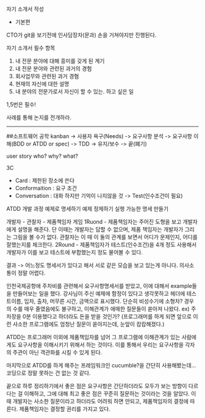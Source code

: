 자기 소개서 작성
- 기본편

CTO가 git을 보기전에 인사담장자(문과) 손을 거쳐야지만 진행된다.

자기 소개서 필수 항목
1. 내 전문 분야에 대해 흥미를 갖게 된 계기
2. 내 전문 분야와 관련된 과거의 경험
3. 회사업무와 관련된 과거 경혐
4. 현재의 자신에 대한 설명
5. 내 분야의 전문가로서 자신이 할 수 있는. 하고 싶은 일

1,5번은 필수!

사례를 통해 논지를 전개하라.


----------------------
##소프트웨어 공학
kanban
-> 사용자 욕구(Needs) -> 요구사항 분석 -> 요구사항 이해(BDD or ATDD or spec) -> TDD
 -> 유지/보수 
 -> 끝(폐기)

user story
who?
why?
what?

3C
- Card : 제한된 장소에 쓴다
- Conformaition : 요구 조건
- Conversation : 대화 
하지만 기억이 나지않을 것 -> Test(인수조건이 필요)

ATDD 개발 과정
예제로 명세하기
예제 정제하기
실행 가능한 명세 만들기

개발자 - 관찰자 - 제품책임자 게임
1Ruond - 제품책임자는 주어진 도형을 보고 개발자에게 설명을 해준다. 단 이때는 개발자는 답할 수 없으며, 제품 책임자는 개발자가 그리는 그림을 볼 수가 없다. 관찰자는 이 때 이 둘의 관계를 보면서 어디가 문제인지, 어디를 잘했는지를 체크한다. 
2Round - 제품책임자가 테스트(인수조건)을 4개 정도 사용해서 개발자가 이를 보고 테스트에 부합했는지 정도 물어볼 수 있다. 

결과 -> 어느정도 명세서가 있다고 해서 서로 같은 모습을 보고 있는게 아니다. 의사소통이 정말 어렵다.

인천국제공항에 주차비를 관련해서 요구사항명세서를 받았고, 이에 대해서 example들을 만들어보는 일을 했다. 강사님이 주신 예제에 함정이 있다고 생각못하고 헤더에 테스트이름, 입차, 출차, 머무른 시간, 금액으로 표시했다. 단순히 비성수기에 소형차? 경우의 수를 매우 줄였음에도 불구하고, 이해관계가 애매한 질문들이 쏟아져 나왔다. ex) 주차장을 0분 이용했다고 하더라도 돈을 받을 것인가? (프로그래머를 하게 되면 앞으로 이런 사소한 프로그램에도 엄청난 질문이 쏟아지는데, 눈앞이 캄캄해졌다.) 
 
 ATDD는 프로그래머 이외에 제품책임자를 넘어 그 프로그램에 이해관계가 있는 사람에게도 요구사항을 이해시키기 위해서 하는 것이다. 이를 통해서 우리는 요구사항을 각자의 주관이 아닌 객관화를 시킬 수 있게 된다.
 
 마지막으로 ATDD를 하게 해주는 프레임워크인 cucumble?을 간단히 사용해봤는데... 코딩으로 정말 못하는 건 없는 것 같다.
 
 끝으로 하루 정리하기에서 좋은 점은 요구사항은 간단하더라도 모두가 보는 방향이 다르다는 걸 이해하고, 그에 대해 최고 좋은 점은 꾸준히 질문하는 것이라는 것을 알았다. 이때 개발자는 사소한 질문이라고 하더라도 어려워 하면 안되고, 제품책임자의 결정에 따른다. 제품책임자는 결정할 권리를 가지고 있다.